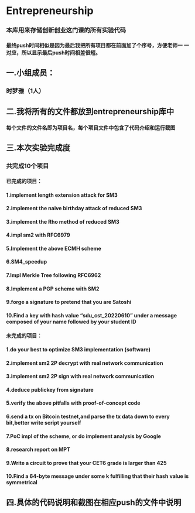 # Entrepreneurship
### 本库用来存储创新创业这门课的所有实验代码
#### 最终push时间相似是因为最后我把所有项目都在前面加了个序号，方便老师一 一对应，所以显示最后push时间相差很短。
## 一.小组成员：
### 时梦雅（1人）
## 二.我将所有的文件都放到entrepreneurship库中
#### 每个文件的文件名即为项目名，每个项目文件中包含了代码介绍和运行截图
## 三.本次实验完成度
### 共完成10个项目
#### 已完成的项目：
#### 1.implement length extension attack for SM3
#### 2.implement the naive birthday attack of reduced SM3
#### 3.implement the Rho method of reduced SM3
#### 4.impl sm2 with RFC6979
#### 5.Implement the above ECMH scheme
#### 6.SM4_speedup
#### 7.Impl Merkle Tree following RFC6962
#### 8.Implement a PGP scheme with SM2
#### 9.forge a signature to pretend that you are Satoshi
#### 10.Find a key with hash value “sdu_cst_20220610” under a message composed of your name followed by your student ID
#### 未完成的项目：
#### 1.do your best to optimize SM3 implementation (software)
#### 2.implement sm2 2P decrypt with real network communication
#### 3.implement sm2 2P sign with real network communication
#### 4.deduce publickey from signature
#### 5.verify the above pitfalls with proof-of-concept code
#### 6.send a tx on Bitcoin testnet,and parse the tx data down to every bit,better write script yourself
#### 7.PoC impl of the scheme, or do implement analysis by Google
#### 8.research report on MPT
#### 9.Write a circuit to prove that your CET6 grade is larger than 425
#### 10.Find a 64-byte message under some k fulfilling that their hash value is symmetrical

## 四.具体的代码说明和截图在相应push的文件中说明
